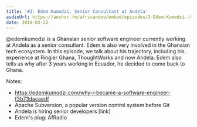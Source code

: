 ```yaml
---
title: '#3: Edem Kumodzi, Senior Consultant at Andela'
audioUrl: https://anchor.fm/africandev/embed/episodes/3-Edem-Kumodzi--Senior-Consultant-at-Andela-e398gq
date: 2019-02-22
---
```


@edemkumodzi is a Ghanaian senior software engineer currently working at Andela as a senior consultant. Edem is also very involved in the Ghanaian tech ecosystem.
In this episode, we talk about his trajectory, including his experience at Ringier Ghana, ThoughtWorks and now Andela. Edem also tells us why after 3 years working in Ecuador, he decided to come back to Ghana.

Notes:
- https://edemkumodzi.com/why-i-became-a-software-engineer-f3b73dacaedf
- Apache Subversion, a popular version control system before Git
- Andela is hiring senior developers [link]
- Edem's plug: AfRadio